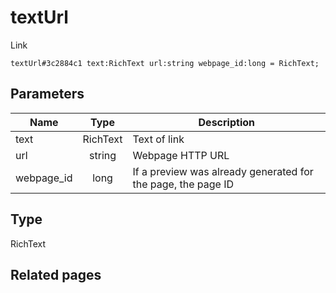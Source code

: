 # textUrl
Link

```
textUrl#3c2884c1 text:RichText url:string webpage_id:long = RichText;
```

## Parameters
| Name | Type | Description |
| ---- | :----: | ----------- |
| text | RichText | Text of link |
| url | string | Webpage HTTP URL |
| webpage_id | long | If a preview was already generated for the page, the page ID |


## Type
RichText

## Related pages
